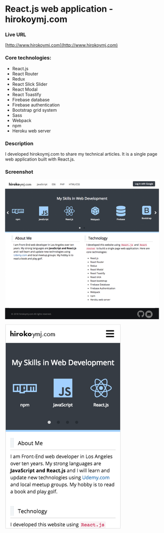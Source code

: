 # React.js web application - hirokoymj.com

### Live URL

[http://www.hirokoymj.com](http://www.hirokoymj.com)

### Core technologies: 

- React.js
- React Router
- Redux
- React Slick Slider
- React Modal
- React Toastify
- Firebase database
- Firebase authentication
- Bootstrap grid system
- Sass
- Webpack
- npm
- Heroku web server

### Description
I developed hirokoymj.com to share my technical articles. It is a single page web application built with React.js.



### Screenshot
![Alt text](/public/images/screen-desktop.png?raw=true "desktop")


![Alt text](/public/images/screen-mobile.png?raw=true "mobile")


 







